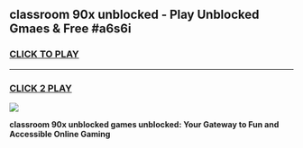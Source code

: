 
## classroom 90x unblocked - Play Unblocked Gmaes & Free #a6s6i
<h3>
<a href="https://news.freeplayer.one?title=classroom_90x_unblocked&ref=24F">CLICK TO PLAY</a></h3>
<hr>

<h3>
<a href="https://news.freeplayer.one?title=classroom_90x_unblocked&ref=24F">CLICK 2 PLAY</a>
  
</h3>

<a href="https://news.freeplayer.one?title=classroom_90x_unblocked&ref=24F/"><img src="https://clearcache.store/games.png"></a>


**classroom 90x unblocked games unblocked: Your Gateway to Fun and Accessible Online Gaming**
